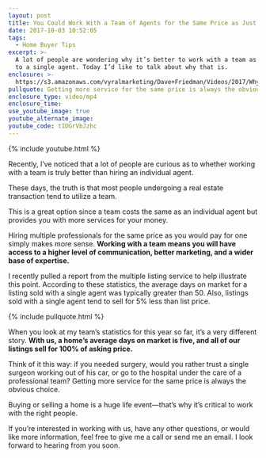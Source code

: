 ```yaml
---
layout: post
title: You Could Work With a Team of Agents for the Same Price as Just One
date: 2017-10-03 10:52:05
tags:
  - Home Buyer Tips
excerpt: >-
  A lot of people are wondering why it’s better to work with a team as opposed
  to a single agent. Today I’d like to talk about why that is.
enclosure: >-
  https://s3.amazonaws.com/vyralmarketing/Dave+Friedman/Videos/2017/Why+Use+A+Team%253F+-+Charleston+%2526+Mt.+Pleasant+Real+Estate+Agent.mp4
pullquote: Getting more service for the same price is always the obvious choice.
enclosure_type: video/mp4
enclosure_time:
use_youtube_image: true
youtube_alternate_image:
youtube_code: tIDGrVbJzhc
---
```



{% include youtube.html %}

Recently, I’ve noticed that a lot of people are curious as to whether working with a team is truly better than hiring an individual agent.

These days, the truth is that most people undergoing a real estate transaction tend to utilize a team.

This is a great option since a team costs the same as an individual agent but provides you with more services for your money.

Hiring multiple professionals for the same price as you would pay for one simply makes more sense.&nbsp;**Working with a team means you will have access to a higher level of communication, better marketing, and a wider base of expertise.**

I recently pulled a report from the multiple listing service to help illustrate this point. According to these statistics, the average days on market for a listing sold with a single agent was typically greater than 50. Also, listings sold with a single agent tend to sell for 5% less than list price.

{% include pullquote.html %}

When you look at my team’s statistics for this year so far, it’s a very different story.&nbsp;**With us, a home’s average days on market is five, and all of our listings sell for 100% of asking price.**

Think of it this way: if you needed surgery, would you rather trust a single surgeon working out of his car, or go to the hospital under the care of a professional team? Getting more service for the same price is always the obvious choice.

Buying or selling a home is a huge life event—that’s why it’s critical to work with the right people.

If you’re interested in working with us, have any other questions, or would like more information, feel free to give me a call or send me an email. I look forward to hearing from you soon.